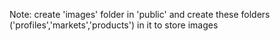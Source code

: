 Note: create 'images' folder in 'public' and create these folders ('profiles','markets','products') in it to store images
